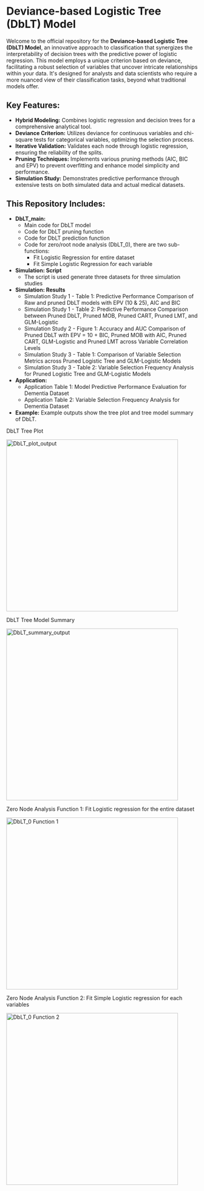 # Deviance-based Logistic Tree (DbLT) Model
Welcome to the official repository for the **Deviance-based Logistic Tree (DbLT) Model**, an innovative approach to classification that synergizes the interpretability of decision trees with the predictive power of logistic regression. This model employs a unique criterion based on deviance, facilitating a robust selection of variables that uncover intricate relationships within your data. It's designed for analysts and data scientists who require a more nuanced view of their classification tasks, beyond what traditional models offer.

## Key Features:
- **Hybrid Modeling:** Combines logistic regression and decision trees for a comprehensive analytical tool.
- **Deviance Criterion:** Utilizes deviance for continuous variables and chi-square tests for categorical variables, optimizing the selection process.
- **Iterative Validation:** Validates each node through logistic regression, ensuring the reliability of the splits.
- **Pruning Techniques:** Implements various pruning methods (AIC, BIC and EPV) to prevent overfitting and enhance model simplicity and performance.
- **Simulation Study:** Demonstrates predictive performance through extensive tests on both simulated data and actual medical datasets.

## This Repository Includes:
- **DbLT_main:**
  - Main code for DbLT model
  - Code for DbLT pruning function
  - Code for DbLT prediction function
  - Code for zero/root node analysis (DbLT_0), there are two sub-functions: 
    - Fit Logistic Regression for entire dataset
    - Fit Simple Logistic Regression for each variable
- **Simulation: Script**
  - The script is used generate three datasets for three simulation studies
- **Simulation: Results**
  - Simulation Study 1 - Table 1: Predictive Performance Comparison of Raw and pruned DbLT models with EPV (10 & 25), AIC and BIC
  - Simulation Study 1 - Table 2: Predictive Performance Comparison between Pruned DbLT, Pruned MOB, Pruned CART, Pruned LMT, and GLM-Logistic
  - Simulation Study 2 - Figure 1: Accuracy and AUC Comparison of Pruned DbLT with EPV = 10 + BIC, Pruned MOB with AIC, Pruned CART, GLM-Logistic and Pruned LMT across Variable Correlation Levels
  - Simulation Study 3 - Table 1: Comparison of Variable Selection Metrics across Pruned Logistic Tree and GLM-Logistic Models
  - Simulation Study 3 - Table 2: Variable Selection Frequency Analysis for Pruned Logistic Tree and GLM-Logistic Models
- **Application:**
  - Application Table 1: Model Predictive Performance Evaluation for Dementia Dataset
  - Application Table 2: Variable Selection Frequency Analysis for Dementia Dataset
- **Example:** Example outputs show the tree plot and tree model summary of DbLT.

DbLT Tree Plot

<img width="452" alt="DbLT_plot_output" src="https://github.com/AbrrenC/Deviance-based-Logistic-Tree-DbLT/assets/54808990/4e9bc501-1de9-49ea-8411-9a07c2862b5b">

DbLT Tree Model Summary

<img width="452" alt="DbLT_summary_output" src="https://github.com/AbrrenC/Deviance-based-Logistic-Tree-DbLT/assets/54808990/6654ae11-9f0a-4367-973c-42507cd0af11">

Zero Node Analysis Function 1: Fit Logistic regression for the entire dataset

<img width="452" alt="DbLT_0 Function 1" src="https://github.com/AbrrenC/Deviance-based-Logistic-Tree-DbLT/assets/54808990/277eca6a-6046-4a32-867f-82b7957dc015">

Zero Node Analysis Function 2: Fit Simple Logistic regression for each variables

<img width="452" alt="DbLT_0 Function 2" src="https://github.com/AbrrenC/Deviance-based-Logistic-Tree-DbLT/assets/54808990/f417d751-b888-446b-a045-9c6bbd2dbdd0">



